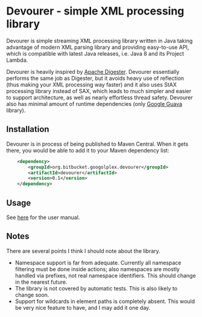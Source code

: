 Devourer - simple XML processing library
========================================

Devourer is simple streaming XML processing library written in Java taking advantage of modern XML
parsing library and providing easy-to-use API, which is compatible with latest Java releases,
i.e. Java 8 and its Project Lambda.

Devourer is heavily inspired by [Apache Digester](http://commons.apache.org/digester/). Devourer
essentially performs the same job as Digester, but it avoids heavy use of reflection (thus making
your XML processing way faster) and it also uses StAX processing library instead of SAX, which leads
to much simpler and easier to support architecture, as well as nearly effortless thread
safety. Devourer also has minimal amount of runtime dependencies (only
[Google Guava](https://code.google.com/p/guava-libraries/) library).

Installation
------------

Devourer is in process of being published to Maven Central. When it gets there, you would be able to
add it to your Maven dependency list:

```xml
    <dependency>
        <groupId>org.bitbucket.googolplex.devourer</groupId>
        <artifactId>devourer</artifactId>
        <version>0.1</version>
    </dependency>
```

Usage
-----

See [here](http://dpx-infinity.github.com/devourer/overview.html) for the user manual.

Notes
-----

There are several points I think I should note about the library.

* Namespace support is far from adequate. Currently all namespace filtering must be done inside
  actions; also namespaces are mostly handled via prefixes, not real namespace identifiers. This
  should change in the nearest future.
* The library is not covered by automatic tests. This is also likely to change soon.
* Support for wildcards in element paths is completely absent. This would be very nice feature to
  have, and I may add it one day.

